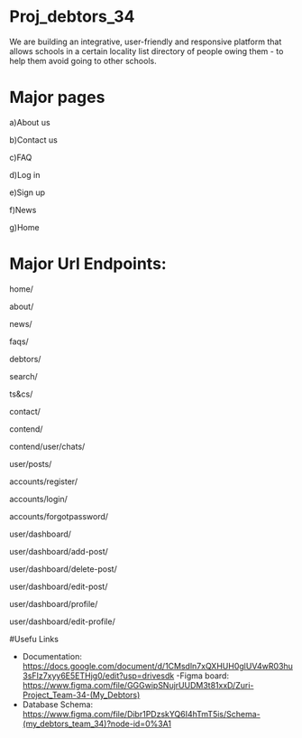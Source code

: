 # Proj_debtors_34

We are building an integrative, user-friendly and responsive platform that allows schools in a certain locality list directory of people owing them - to help them avoid going to other schools.

# Major pages


a)About us

b)Contact us

c)FAQ

d)Log in

e)Sign up

f)News

g)Home





# Major Url Endpoints:

home/

about/

news/

faqs/

debtors/

search/

ts&cs/

contact/

contend/

contend/user/chats/

user/posts/

accounts/register/

accounts/login/

accounts/forgotpassword/

user/dashboard/

user/dashboard/add-post/

user/dashboard/delete-post/

user/dashboard/edit-post/

user/dashboard/profile/

user/dashboard/edit-profile/


#Usefu Links

- Documentation: https://docs.google.com/document/d/1CMsdln7xQXHUH0glUV4wR03hu3sFIz7xyy6E5ETHjg0/edit?usp=drivesdk
-Figma board: https://www.figma.com/file/GGGwipSNujrUUDM3t81xxD/Zuri-Project_Team-34-(My_Debtors)
- Database Schema: https://www.figma.com/file/Dibr1PDzskYQ6I4hTmT5is/Schema-(my_debtors_team_34)?node-id=0%3A1



